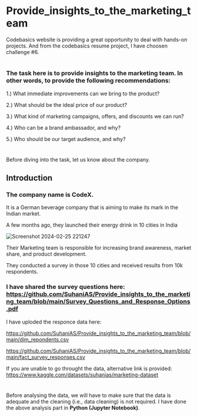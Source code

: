 # Provide_insights_to_the_marketing_team
Codebasics website is providing a great opportunity to deal with hands-on projects. And from the codebasics resume project, I have choosen challenge #6.
#
### The task here is to provide insights to the marketing team. In other words, to provide the following recommendations:
1.) What immediate improvements can we bring to the product?

2.) What should be the ideal price of our product?

3.) What kind of marketing campaigns, offers, and discounts we can run?

4.) Who can be a brand ambassador, and why?

5.) Who should be our target audience, and why?
#
Before diving into the task, let us know about the company.

## Introduction
### The company name is CodeX.
It is a German beverage company that is aiming to make its mark in the Indian market. 

A few months ago, they launched their energy drink in 10 cities in India

![Screenshot 2024-02-25 221247](https://github.com/SuhaniAS/Provide_insights_to_the_marketing_team/assets/137792301/39dc5d9c-f53f-4ca7-b7c3-9dc8981e2ee6)

Their Marketing team is responsible for increasing brand awareness, market share, and product development.

They conducted a survey in those 10 cities and received results from 10k respondents.

### I have shared the survey questions here: https://github.com/SuhaniAS/Provide_insights_to_the_marketing_team/blob/main/Survey_Questions_and_Response_Options.pdf

I have uploded the responce data here: 

https://github.com/SuhaniAS/Provide_insights_to_the_marketing_team/blob/main/dim_repondents.csv

https://github.com/SuhaniAS/Provide_insights_to_the_marketing_team/blob/main/fact_survey_responses.csv

If you are unable to go throught the data, alternative link is provided: 
https://www.kaggle.com/datasets/suhanias/marketing-dataset

#
Before analysing the data, we will have to make sure that the data is adequate and the cleaning (i.e., data cleaning) is not required.
I have done the above analysis part in __Python (Jupyter Notebook)__.
